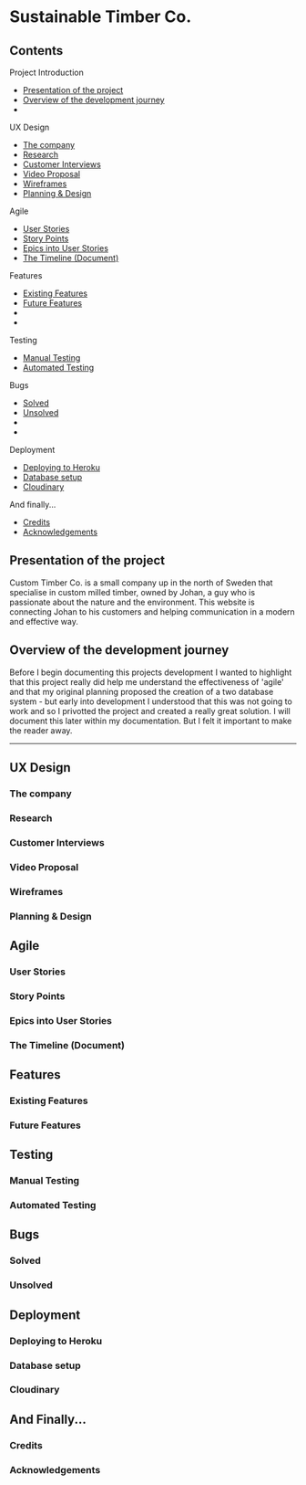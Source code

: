 # Sustainable Timber Co. 

## Contents

Project Introduction
- [Presentation of the project](#presentation-of-the-project)
- [Overview of the development journey](#overview-of-the-development-journey)
- 

UX Design
- [The company](#the-company)
- [Research](#research)
- [Customer Interviews](#customer-interviews)
- [Video Proposal](#video-proposal)
- [Wireframes](#wireframes)
- [Planning & Design](#planning--design)

Agile
- [User Stories](#user-stories)
- [Story Points](#story-points)
- [Epics into User Stories](#epics-into-user-stories)
- [The Timeline (Document)](#the-timeline-document)


Features
- [Existing Features](#existing-features)
- [Future Features](#future-features)
- 
- 

Testing
- [Manual Testing ](#manual-testing)
- [Automated Testing](#automated-testing) 

Bugs
- [Solved](#solved)
- [Unsolved](#unsolved)
- 
- 

Deployment
- [Deploying to Heroku](#deploying-to-heroku)
- [Database setup](#database-setup)
- [Cloudinary](#cloudinary)

And finally...
- [Credits](#credits)
- [Acknowledgements](#acknowledgements) 


## Presentation of the project
Custom Timber Co. is a small company up in the north of Sweden that specialise in custom milled timber, owned by Johan, a guy who is passionate about the nature and the environment. This website is connecting Johan to his customers and helping communication in a modern and effective way.

## Overview of the development journey
Before I begin documenting this projects development I wanted to highlight that this project really did help me understand the effectiveness of 'agile' and that my original planning proposed the creation of a two database system  - but early into development I understood that this was not going to work and so I privotted the project and created a really great solution. I will document this later within my documentation. But I felt it important to make the reader away. 

----
## UX Design
### The company
### Research
### Customer Interviews
### Video Proposal
### Wireframes
### Planning & Design

## Agile
### User Stories
### Story Points
### Epics into User Stories
### The Timeline (Document)

## Features
### Existing Features
### Future Features

## Testing
### Manual Testing 
### Automated Testing

## Bugs
### Solved
### Unsolved

## Deployment
### Deploying to Heroku
### Database setup
### Cloudinary

## And Finally...
### Credits
### Acknowledgements


